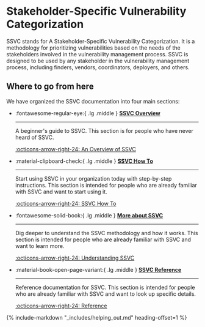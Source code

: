 # Stakeholder-Specific Vulnerability Categorization

SSVC stands for A Stakeholder-Specific Vulnerability Categorization.
It is a methodology for prioritizing vulnerabilities based on the needs of the stakeholders involved in the vulnerability management process.
SSVC is designed to be used by any stakeholder in the vulnerability management process, including finders, vendors, coordinators, deployers, and others.

## Where to go from here

We have organized the SSVC documentation into four main sections:

<div class="grid cards" markdown>

- :fontawesome-regular-eye:{ .lg .middle } [**SSVC Overview**](tutorials/ssvc_overview.md)

    ---

    A beginner's guide to SSVC.
    This section is for people who have never heard of SSVC.

    [:octicons-arrow-right-24: An Overview of SSVC](tutorials/ssvc_overview.md)

- :material-clipboard-check:{ .lg .middle } [**SSVC How To**](howto/index.md)

    ---

    Start using SSVC in your organization today with step-by-step instructions.
    This section is intended for people who are already familiar with SSVC and want to start using it.

    [:octicons-arrow-right-24: SSVC How To](howto/index.md)

- :fontawesome-solid-book:{ .lg .middle } [**More about SSVC**](topics/index.md)

    ---

    Dig deeper to understand the SSVC methodology and how it works.
    This section is intended for people who are already familiar with SSVC and want to learn more.

    [:octicons-arrow-right-24: Understanding SSVC](topics/index.md)

- :material-book-open-page-variant:{ .lg .middle } [**SSVC Reference**](reference/index.md)

    ---

    Reference documentation for SSVC.
    This section is intended for people who are already familiar with SSVC and want to look up specific details.

    [:octicons-arrow-right-24: Reference](reference/index.md)

</div>

{% include-markdown "_includes/helping_out.md" heading-offset=1 %}
